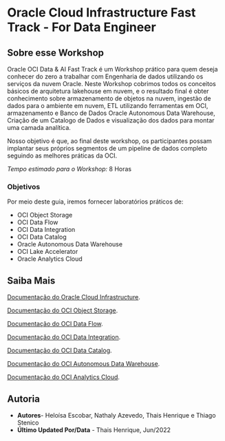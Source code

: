 # Oracle Cloud Infrastructure Fast Track - For Data Engineer

## Sobre esse Workshop

Oracle OCI Data & AI Fast Track é um Workshop prático para quem deseja conhecer do zero a trabalhar com Engenharia de dados utilizando os serviços da nuvem Oracle. Neste Workshop cobrimos todos os conceitos básicos de arquitetura lakehouse em nuvem, e o resultado final é obter conhecimento sobre armazenamento de objetos na nuvem, ingestão de dados para o ambiente em nuvem, ETL utilizando ferramentas em OCI, armazenamento e Banco de Dados Oracle Autonomous Data Warehouse, Criação de um Catalogo de Dados e visualização dos dados para montar uma camada analítica.

Nosso objetivo é que, ao final deste workshop, os participantes possam implantar seus próprios segmentos de um pipeline de dados completo seguindo as melhores práticas da OCI.

*Tempo estimado para o Workshop:* 8 Horas

### Objetivos

Por meio deste guia, iremos fornecer laboratórios práticos de:

- OCI Object Storage
- OCI Data Flow
- OCI Data Integration
- OCI Data Catalog
- Oracle Autonomous Data Warehouse
- OCI Lake Accelerator
- Oracle Analytics Cloud

## Saiba Mais

[Documentação do Oracle Cloud Infrastructure](https://docs.oracle.com/pt-br/iaas/Content/home.htm).

[Documentação do OCI Object Storage](https://docs.oracle.com/en-us/iaas/Content/Object/home.htm).

[Documentação do OCI Data Flow](https://www.oracle.com/br/big-data/data-flow/).

[Documentação do OCI Data Integration](https://www.oracle.com/br/integration/data-integration/).

[Documentação do OCI Data Catalog](https://www.oracle.com/br/big-data/data-catalog/).

[Documentação do OCI Autonomous Data Warehouse](https://docs.oracle.com/pt-br/iaas/Content/Database/Concepts/adboverview.htm).

[Documentação do OCI Analytics Cloud](https://docs.oracle.com/en/cloud/paas/analytics-cloud/index.html).


## Autoria

- **Autores**- Heloísa Escobar, Nathaly Azevedo, Thais Henrique e Thiago Stenico
- **Último Updated Por/Data** - Thais Henrique, Jun/2022

